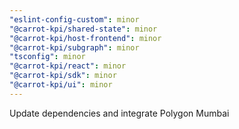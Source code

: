 ```yaml
---
"eslint-config-custom": minor
"@carrot-kpi/shared-state": minor
"@carrot-kpi/host-frontend": minor
"@carrot-kpi/subgraph": minor
"tsconfig": minor
"@carrot-kpi/react": minor
"@carrot-kpi/sdk": minor
"@carrot-kpi/ui": minor
---
```


Update dependencies and integrate Polygon Mumbai
